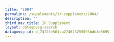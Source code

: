 ```yaml
---
title: "2004"
permalink: /supplements/ir-supplement/2004/
description: ""
third_nav_title: IR Supplement
layout: datagovsg-search
datagovsg-id: d_74f2fe561ca274623259093bdb3e0699
---
```

